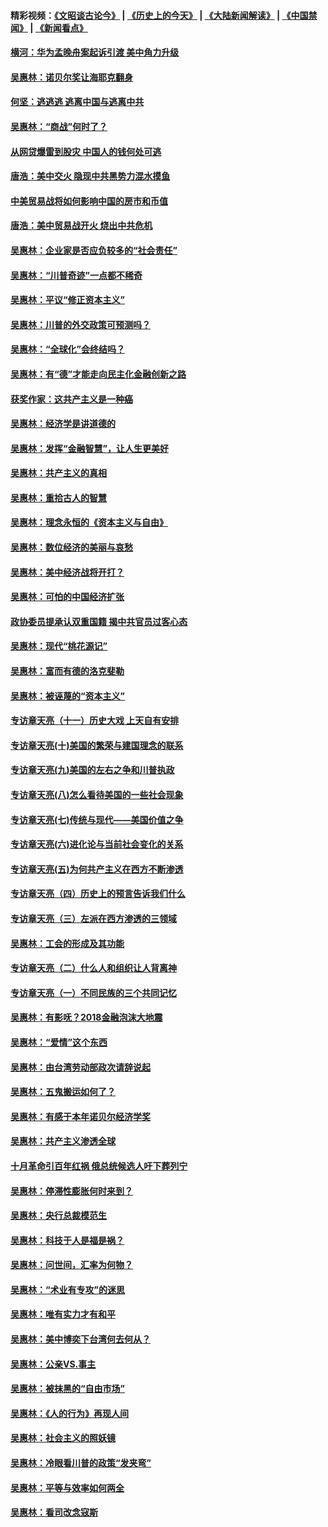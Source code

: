 #### 精彩视频：[《文昭谈古论今》](http://45.76.195.252/wenzhao) | [《历史上的今天》](http://45.76.195.252/today-in-history) | [《大陆新闻解读》](http://45.76.195.252/ntdtv-comedy) | [《中国禁闻》](http://45.76.195.252/ntdtv-news) | [《新闻看点》](http://45.76.195.252/news-insight) 

 #### [横河：华为孟晚舟案起诉引渡 美中角力升级](../pages/nsc423/n11027230.md?t=02101831) 

#### [吴惠林：诺贝尔奖让海耶克翻身](../pages/nsc423/n10890049.md?t=02101831) 

#### [何坚：逃逃逃 逃离中国与逃离中共](../pages/nsc423/n10592891.md?t=02101831) 

#### [吴惠林：“商战”何时了？](../pages/nsc423/n10573558.md?t=02101831) 

#### [从网贷爆雷到股灾 中国人的钱何处可逃](../pages/nsc423/n10572800.md?t=02101831) 

#### [唐浩：美中交火 隐现中共黑势力混水摸鱼](../pages/nsc423/n10544040.md?t=02101831) 

#### [中美贸易战将如何影响中国的房市和币值](../pages/nsc423/n10543697.md?t=02101831) 

#### [唐浩：美中贸易战开火 烧出中共危机](../pages/nsc423/n10540126.md?t=02101831) 

#### [吴惠林：企业家是否应负较多的“社会责任”](../pages/nsc423/n10535022.md?t=02101831) 

#### [吴惠林：“川普奇迹”一点都不稀奇](../pages/nsc423/n10512808.md?t=02101831) 

#### [吴惠林：平议“修正资本主义”](../pages/nsc423/n10495724.md?t=02101831) 

#### [吴惠林：川普的外交政策可预测吗？](../pages/nsc423/n10462387.md?t=02101831) 

#### [吴惠林：“全球化”会终结吗？](../pages/nsc423/n10452838.md?t=02101831) 

#### [吴惠林：有“德”才能走向民主化金融创新之路](../pages/nsc423/n10432292.md?t=02101831) 

#### [获奖作家：这共产主义是一种癌](../pages/nsc423/n10431541.md?t=02101831) 

#### [吴惠林：经济学是讲道德的](../pages/nsc423/n10398014.md?t=02101831) 

#### [吴惠林：发挥“金融智慧”，让人生更美好](../pages/nsc423/n10375019.md?t=02101831) 

#### [吴惠林：共产主义的真相](../pages/nsc423/n10351394.md?t=02101831) 

#### [吴惠林：重拾古人的智慧](../pages/nsc423/n10337691.md?t=02101831) 

#### [吴惠林：理念永恒的《资本主义与自由》](../pages/nsc423/n10316274.md?t=02101831) 

#### [吴惠林：数位经济的美丽与哀愁](../pages/nsc423/n10292946.md?t=02101831) 

#### [吴惠林：美中经济战将开打？](../pages/nsc423/n10258825.md?t=02101831) 

#### [吴惠林：可怕的中国经济扩张](../pages/nsc423/n10219147.md?t=02101831) 

#### [政协委员提承认双重国籍 揭中共官员过客心态](../pages/nsc423/n10208809.md?t=02101831) 

#### [吴惠林：现代“桃花源记”](../pages/nsc423/n10185234.md?t=02101831) 

#### [吴惠林：富而有德的洛克斐勒](../pages/nsc423/n10142264.md?t=02101831) 

#### [吴惠林：被诬蔑的“资本主义”](../pages/nsc423/n10124816.md?t=02101831) 

#### [专访章天亮（十一）历史大戏 上天自有安排](../pages/nsc423/n10094905.md?t=02101831) 

#### [专访章天亮(十)美国的繁荣与建国理念的联系](../pages/nsc423/n10094899.md?t=02101831) 

#### [专访章天亮(九)美国的左右之争和川普执政](../pages/nsc423/n10094889.md?t=02101831) 

#### [专访章天亮(八)怎么看待美国的一些社会现象](../pages/nsc423/n10094857.md?t=02101831) 

#### [专访章天亮(七)传统与现代——美国价值之争](../pages/nsc423/n10093140.md?t=02101831) 

#### [专访章天亮(六)进化论与当前社会变化的关系](../pages/nsc423/n10092036.md?t=02101831) 

#### [专访章天亮(五)为何共产主义在西方不断渗透](../pages/nsc423/n10083620.md?t=02101831) 

#### [专访章天亮（四）历史上的预言告诉我们什么](../pages/nsc423/n10083606.md?t=02101831) 

#### [专访章天亮（三）左派在西方渗透的三领域](../pages/nsc423/n10081115.md?t=02101831) 

#### [吴惠林：工会的形成及其功能](../pages/nsc423/n10080633.md?t=02101831) 

#### [专访章天亮（二）什么人和组织让人背离神](../pages/nsc423/n10076637.md?t=02101831) 

#### [专访章天亮（一）不同民族的三个共同记忆](../pages/nsc423/n10074188.md?t=02101831) 

#### [吴惠林：有影呒？2018金融泡沫大地震](../pages/nsc423/n10040534.md?t=02101831) 

#### [吴惠林：“爱情”这个东西](../pages/nsc423/n10019423.md?t=02101831) 

#### [吴惠林：由台湾劳动部政次请辞说起](../pages/nsc423/n9979679.md?t=02101831) 

#### [吴惠林：五鬼搬运如何了？](../pages/nsc423/n9925338.md?t=02101831) 

#### [吴惠林：有感于本年诺贝尔经济学奖](../pages/nsc423/n9871883.md?t=02101831) 

#### [吴惠林：共产主义渗透全球](../pages/nsc423/n9812748.md?t=02101831) 

#### [十月革命引百年红祸 俄总统候选人吁下葬列宁](../pages/nsc423/n9810182.md?t=02101831) 

#### [吴惠林：停滞性膨胀何时来到？](../pages/nsc423/n9764136.md?t=02101831) 

#### [吴惠林：央行总裁模范生](../pages/nsc423/n9728134.md?t=02101831) 

#### [吴惠林：科技于人是福是祸？](../pages/nsc423/n9672982.md?t=02101831) 

#### [吴惠林：问世间，汇率为何物？](../pages/nsc423/n9621788.md?t=02101831) 

#### [吴惠林：“术业有专攻”的迷思](../pages/nsc423/n9580363.md?t=02101831) 

#### [吴惠林：唯有实力才有和平](../pages/nsc423/n9529599.md?t=02101831) 

#### [吴惠林：美中博奕下台湾何去何从？](../pages/nsc423/n9483598.md?t=02101831) 

#### [吴惠林：公亲VS.事主](../pages/nsc423/n9425637.md?t=02101831) 

#### [吴惠林：被抹黑的“自由市场”](../pages/nsc423/n9351545.md?t=02101831) 

#### [吴惠林：《人的行为》再现人间](../pages/nsc423/n9296339.md?t=02101831) 

#### [吴惠林：社会主义的照妖镜](../pages/nsc423/n9243460.md?t=02101831) 

#### [吴惠林：冷眼看川普的政策“发夹弯”](../pages/nsc423/n9120684.md?t=02101831) 

#### [吴惠林：平等与效率如何两全](../pages/nsc423/n9075430.md?t=02101831) 

#### [吴惠林：看司改念寇斯](../pages/nsc423/n9024915.md?t=02101831) 

